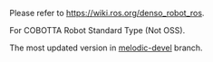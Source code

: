 Please refer to https://wiki.ros.org/denso_robot_ros.

For COBOTTA Robot Standard Type (Not OSS).

The most updated version in [melodic-devel](https://github.com/rizgiak/denso_robot_ros/tree/melodic-devel) branch.
